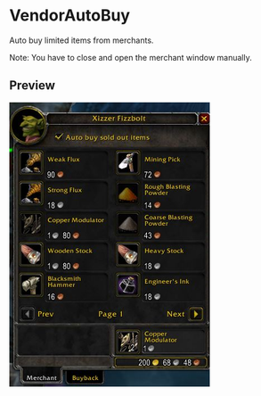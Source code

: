 # VendorAutoBuy

Auto buy limited items from merchants.

Note: You have to close and open the merchant window manually.

## Preview

![Preview](/preview.jpg?raw=true "Preview")
